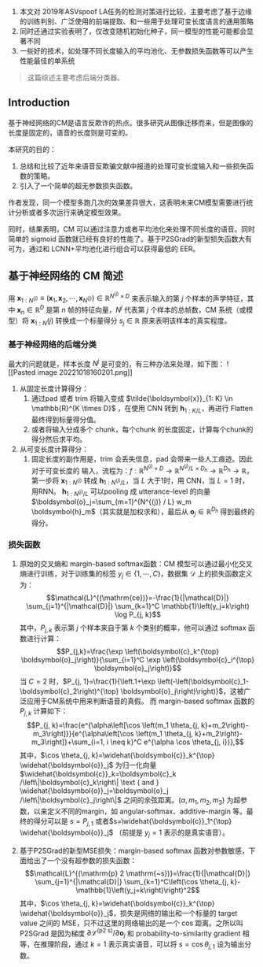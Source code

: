 
1. 本文对 2019年ASVspoof LA任务的检测对策进行比较，主要考虑了基于边缘的训练判别、广泛使用的前端提取、和一些用于处理可变长度语言的通用策略
2. 同时还通过实验表明了，仅改变随机初始化种子，同一模型的性能可能都会显著不同
3. 一些好的技术，如处理不同长度输入的平均池化、无参数损失函数等可以产生性能最佳的单系统

> 这篇综述主要考虑后端分类器。

## Introduction
基于神经网络的CM是语言反欺诈的热点。很多研究从图像迁移而来，但是图像的长度是固定的，语音的长度则是可变的。

本研究的目的：
1. 总结和比较了近年来语音反欺骗文献中报道的处理可变长度输入和一些损失函数的策略。
2. 引入了一个简单的超无参数损失函数。

作者发现，同一个模型多跑几次的效果差异很大，这表明未来CM模型需要进行统计分析或者多次运行来确定模型效果。

同时，结果表明，CM 可以通过注意力或者平均池化来处理不同长度的语音。同时简单的 sigmoid 函数就已经有良好的性能了。基于P2SGrad的新型损失函数大有可为，通过和 LCNN+平均池化进行组合可以获得最低的 EER。


## 基于神经网络的 CM 简述
用 $\boldsymbol{x}_{1: N^{(j)}} \equiv\left(\boldsymbol{x}_1, \boldsymbol{x}_2, \cdots, \boldsymbol{x}_{N^{(j)}}\right) \in \mathbb{R}^{N^{(j)} \times D}$  来表示输入的第 $j$ 个样本的声学特征，其中 $\boldsymbol{x}_n \in \mathbb{R}^D$ 是第 $n$ 帧的特征向量，$N^{j}$ 代表第 $j$ 个样本的总帧数，CM 系统（或模型）将 $\boldsymbol{x}_{1: N}(j)$ 转换成一个标量得分 $s_j \in \mathbb{R}$ 原来表明该样本的真实程度。

### 基于神经网络的后端分类
最大的问题就是，样本长度 $N^{j}$ 是可变的，有三种办法来处理，如下图：
![[Pasted image 20221018160201.png]]
1. 从固定长度计算得分：
	1. 通过pad 或者 trim 将输入变成 $\tilde{\boldsymbol{x}}_{1: K} \in \mathbb{R}^{K \times D}$ ，在使用 CNN   转到 $\boldsymbol{h}_{1: K / L}$，再进行 Flatten 最终得到标量得分值。
	2. 或者将输入分成多个 chunk，每个chunk 的长度固定，计算每个chunk的得分然后求平均。
2. 从可变长度计算得分：
	1. 固定长度的副作用是，trim 会丢失信息，pad 会带来一些人工痕迹。因此对于可变长度的 输入，流程为：$f: \mathbb{R}^{N^{(j)} \times D} \rightarrow \mathbb{R}^{N^{(j)} / L \times D_h} \rightarrow \mathbb{R}^{D_h} \rightarrow \mathbb{R}$，第一步将  $\boldsymbol{x}_{1: N^{(j)}}$ 转成 $\boldsymbol{h}_{1: N^{(j)} / L}$，当 $L$ 大于1时，用 CNN，当 $L=1$ 时，用RNN。 $\boldsymbol{h}_{1: N^{(j)} / L}$ 可以pooling 成 utterance-level 的向量 $\boldsymbol{o}_j=\sum_{m=1}^{N^{(j)} / L} w_m \boldsymbol{h}_m$（其实就是加权求和），最后从 $\boldsymbol{o}_j \in \mathbb{R}^{D_h}$ 得到最终的得分。


### 损失函数

1. 原始的交叉熵和 margin-based softmax函数：CM 模型可以通过最小化交叉熵进行训练，对于训练集的标签 $y_j \in\{1, \cdots, C\}$，数据集 $\mathcal{D}$ 上的损失函数定义为：
$$\mathcal{L}^{(\mathrm{ce})}=-\frac{1}{|\mathcal{D}|} \sum_{j=1}^{|\mathcal{D}|} \sum_{k=1}^C \mathbb{1}\left(y_j=k\right) \log P_{j, k}$$
	其中，$P_{j,k}$ 表示第 $j$ 个样本来自于第 $k$ 个类别的概率，他可以通过 softmax 函数进行计算：
$$P_{j,k}=\frac{\exp \left(\boldsymbol{c}_k^{\top} \boldsymbol{o}_j\right)}{\sum_{i=1}^C \exp \left(\boldsymbol{c}_i^{\top} \boldsymbol{o}_j\right)}$$
	当 $C=2$ 时，$P_{j, 1}=\frac{1}{\left.1+\exp \left(-\left(\boldsymbol{c}_1-\boldsymbol{c}_2\right)^{\top} \boldsymbol{o}_j\right)\right)}$，这被广泛应用于CM系统中用来判断语音的真假。
	而 margin-based softmax 函数的 $P_{j,k}$ 计算如下：
$$P_{j, k}=\frac{e^{\alpha\left[\cos \left(m_1 \theta_{j, k}+m_2\right)-m_3\right]}}{e^{\alpha\left[\cos \left(m_1 \theta_{j, k}+m_2\right)-m_3\right]}+\sum_{i=1, i \neq k}^C e^{\alpha \cos \theta_{j, i}}},$$
	其中，$\cos \theta_{j, k}=\widehat{\boldsymbol{c}}_k^{\top} \widehat{\boldsymbol{o}}_j$ 为归一化向量 $\widehat{\boldsymbol{c}}_k=\boldsymbol{c}_k /\left\|\boldsymbol{c}_k\right\| \text { and } \widehat{\boldsymbol{o}}_j=\boldsymbol{o}_j /\left\|\boldsymbol{c}_j\right\|$ 之间的余弦距离。$\left(\alpha, m_1, m_2, m_3\right)$ 为超参数，以来定义不同的margin，如 angular-softmax、additive-margin 等。最终的得分可以是 $s=P_{j, 1}$ 或者$s=\widehat{\boldsymbol{c}}_1^{\top} \widehat{\boldsymbol{o}}_j$ （前提是 $y_j=1$ 表示的是真实语音）。

2. 基于P2SGrad的新型MSE损失：margin-based softmax 函数对参数敏感，下面给出了一个没有超参数的损失函数：
$$\mathcal{L}^{(\mathrm{p} 2 \mathrm{~s})}=\frac{1}{|\mathcal{D}|} \sum_{j=1}^{|\mathcal{D}|} \sum_{k=1}^C\left(\cos \theta_{j, k}-\mathbb{1}\left(y_j=k\right)\right)^2$$
	其中，$\cos \theta_{j, k}=\widehat{\boldsymbol{c}}_k^{\top} \widehat{\boldsymbol{o}}_j$，损失是网络的输出和一个标量的 target value 之间的 MSE，只不过这里的网络输出的是一个 cos 距离。之所以叫 P2SGrad 是因为梯度 $\partial \mathcal{L}^{(\mathrm{p} 2 \mathrm{~s})} / \partial \boldsymbol{o}_j$ 和 probability-to-similarity gradient 相等，在推理阶段，通过 $k=1$ 表示真实语音，可以将 $s=\cos \theta_{j, 1}$ 设为输出分数。

